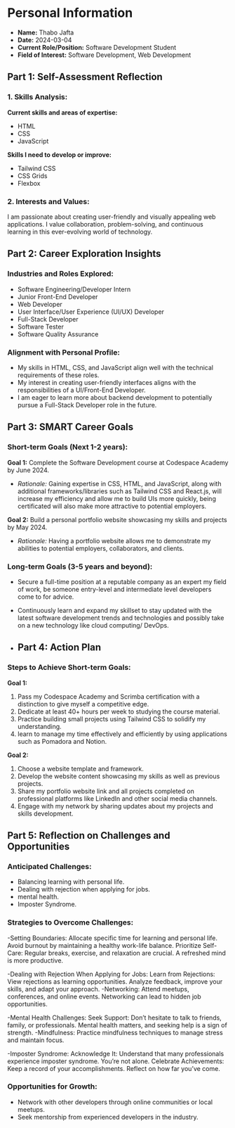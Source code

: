 # Personal Information

- **Name:** Thabo Jafta
- **Date:** 2024-03-04
- **Current Role/Position:** Software Development Student
- **Field of Interest:** Software Development, Web Development

## Part 1: Self-Assessment Reflection

### 1. Skills Analysis:

**Current skills and areas of expertise:**
- HTML
- CSS
- JavaScript

**Skills I need to develop or improve:**
- Tailwind CSS
- CSS Grids
- Flexbox

### 2. Interests and Values:

I am passionate about creating user-friendly and visually appealing web applications. I value collaboration, problem-solving, and continuous learning in this ever-evolving world of technology.

## Part 2: Career Exploration Insights

### Industries and Roles Explored:

- Software Engineering/Developer Intern
- Junior Front-End Developer
- Web Developer
- User Interface/User Experience (UI/UX) Developer
- Full-Stack Developer
- Software Tester
- Software Quality Assurance

### Alignment with Personal Profile:

- My skills in HTML, CSS, and JavaScript align well with the technical requirements of these roles.
- My interest in creating user-friendly interfaces aligns with the responsibilities of a UI/Front-End Developer.
- I am eager to learn more about backend development to potentially pursue a Full-Stack Developer role in the future.

## Part 3: SMART Career Goals

### Short-term Goals (Next 1-2 years):

**Goal 1:** Complete the Software Development course at Codespace Academy by June 2024.
- *Rationale:* Gaining expertise in CSS, HTML, and JavaScript, along with additional frameworks/libraries such as Tailwind CSS and React.js, will increase my efficiency and allow me to build UIs more quickly, being certificated will also make more attractive to potential employers.

**Goal 2:** Build a personal portfolio website showcasing my skills and projects by May 2024.
- *Rationale:* Having a portfolio website allows me to demonstrate my abilities to potential employers, collaborators, and clients.

### Long-term Goals (3-5 years and beyond):

- Secure a full-time position at a reputable company as an expert my field of work, be someone entry-level and intermediate level developers come to for advice.
- Continuously learn and expand my skillset to stay updated with the latest software development trends and technologies and possibly take on a new technology like cloud computing/ DevOps.

- ## Part 4: Action Plan

### Steps to Achieve Short-term Goals:

**Goal 1:**
1. Pass my Codespace Academy and Scrimba certification with a distinction to give myself a competitive edge.
2. Dedicate at least 40+ hours per week to studying the course material.
3. Practice building small projects using Tailwind CSS to solidify my understanding.
4. learn to manage my time effectively and efficiently by using applications such as Pomadora and Notion.

**Goal 2:**
1. Choose a website template and framework.
2. Develop the website content showcasing my skills as well as previous projects.
3. Share my portfolio website link and all projects completed on professional platforms like LinkedIn and other social media channels.
4. Engage with my network by sharing updates about my projects and skills development.

## Part 5: Reflection on Challenges and Opportunities

### Anticipated Challenges:


- Balancing learning with personal life.
- Dealing with rejection when applying for jobs.
- mental health.
- Imposter Syndrome.

### Strategies to Overcome Challenges:

-Setting Boundaries: Allocate specific time for learning and personal life. Avoid burnout by maintaining a healthy work-life balance.
Prioritize Self-Care: Regular breaks, exercise, and relaxation are crucial. A refreshed mind is more productive.

-Dealing with Rejection When Applying for Jobs:
Learn from Rejections: View rejections as learning opportunities. Analyze feedback, improve your skills, and adapt your approach.
-Networking: Attend meetups, conferences, and online events. Networking can lead to hidden job opportunities.

-Mental Health Challenges:
Seek Support: Don’t hesitate to talk to friends, family, or professionals. Mental health matters, and seeking help is a sign of strength.
-Mindfulness: Practice mindfulness techniques to manage stress and maintain focus.

-Imposter Syndrome:
Acknowledge It: Understand that many professionals experience imposter syndrome. You’re not alone.
Celebrate Achievements: Keep a record of your accomplishments. Reflect on how far you’ve come.

### Opportunities for Growth:

- Network with other developers through online communities or local meetups.
- Seek mentorship from experienced developers in the industry.

